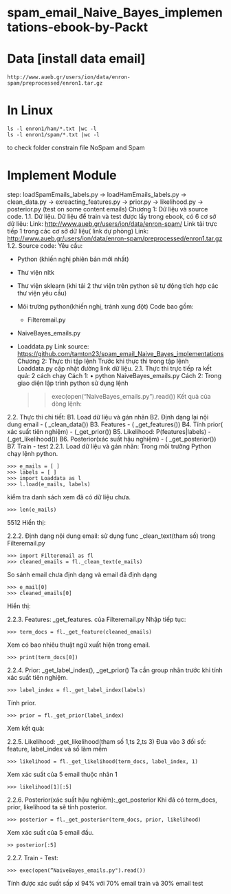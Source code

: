 # spam_email_Naive_Bayes_implementations-ebook-by-Packt
# Data  [install data email] 
    http://www.aueb.gr/users/ion/data/enron-spam/preprocessed/enron1.tar.gz
# In Linux

    ls -l enron1/ham/*.txt |wc -l 
    ls -l enron1/spam/*.txt |wc -l 
to check folder constrain file NoSpam and Spam
# Implement Module
step: loadSpamEmails_labels.py -> loadHamEmails_labels.py -> clean_data.py -> exreacting_features.py -> prior.py -> likelihood.py -> posterior.py (test on some content emails)
Chương 1: Dữ liệu và source code.
1.1. Dữ liệu.
Dữ liệu để train và test được lấy trong ebook, có 6 cơ sở dữ liệu:
Link: http://www.aueb.gr/users/ion/data/enron-spam/
Link tải trực tiếp 1 trong các cơ sở dữ liệu( link dự phòng)
Link: http://www.aueb.gr/users/ion/data/enron-spam/preprocessed/enron1.tar.gz
1.2. Source code:
Yêu cầu:
+ Python (khiến nghị phiên bản mới nhất)
+ Thư viện nltk
+ Thư viện sklearn (khi tải 2 thư viện trên python sẽ tự động tích hợp các thư viện yêu cầu)
+ Môi trường python(khiến nghị, tránh xung đột)
Code bao gồm: 
	+ Filteremail.py
+ NaiveBayes_emails.py
+ Loaddata.py
Link source: https://github.com/tamton23/spam_email_Naive_Bayes_implementations
Chương 2: Thực thi tập lệnh
Trước khi thực thi trong tập lệnh Loaddata.py cập nhật đường link dữ liệu.
2.1. Thực thi trực tiếp ra kết quả: 2 cách chạy 
Cách 1:
    • python NaiveBayes_emails.py
Cách 2: Trong giao diện lập trình python sử dụng lệnh

	>> exec(open(“NaiveBayes_emails.py”).read())
Kết quả của dòng lệnh:

2.2. Thực thi chi tiết:
 B1. Load dữ liệu và gán nhãn
 B2. Định dạng lại nội dung email - ( _clean_data())
 B3. Features - ( _get_features())
 B4. Tính prior( xác suất tiên nghiệm) - (_get_prior())
 B5. Likelihood: P(features|labels) - (_get_likelihood())
 B6. Posterior(xác suất hậu nghiệm) - ( _get_posterior())
 B7. Train - test
2.2.1. Load dữ liệu và gán nhãn:
Trong môi trường Python chạy lệnh python.

	>>> e_mails = [ ]
	>>> labels = [ ]
	>>> import Loaddata as l
	>>> l.load(e_mails, labels)
kiểm tra danh sách xem đã có dữ liệu chưa.

	>>> len(e_mails)
5512
Hiển thị: 

2.2.2. Định dạng nội dung email: sử dụng func _clean_text(tham số) trong Filteremail.py

	>>> import Filteremail as fl
	>>> cleaned_emails = fl._clean_text(e_mails)
So sánh email chưa định dạng và email đã định dạng

	>>> e_mail[0]
	>>> cleaned_emails[0]
Hiển thị: 


2.2.3. Features: _get_features. của Filteremail.py
Nhập tiếp tục: 

	>>> term_docs = fl._get_feature(cleaned_emails)
Xem có bao nhiêu thuật ngữ xuất hiện trong email.

	>>> print(term_docs[0])
2.2.4. Prior: _get_label_index(), _get_prior()
Ta cần group nhãn trước khi tính xác suất tiên nghiệm.

	>>> label_index = fl._get_label_index(labels)
Tính prior.

	>>> prior = fl._get_prior(label_index)
Xem kết quả:

2.2.5. Likelihood: _get_likelihood(tham số 1,ts 2,ts 3)
Đưa vào 3 đối số: feature, label_index và số làm mềm 

	>>> likelihood = fl._get_likelihood(term_docs, label_index, 1)
Xem xác suất của 5 email thuộc nhãn 1

	>>> likelihood[1][:5]

2.2.6. Posterior(xác suất hậu nghiệm):_get_posterior
Khi đã có term_docs, prior, likelihood ta sẽ tính posterior.

	>>> posterior = fl._get_posterior(term_docs, prior, likelihood)
Xem xác suất của 5 email đầu.

	>> posterior[:5]
2.2.7. Train - Test:

	>>> exec(open(“NaiveBayes_emails.py").read())
Tính được xác suất sấp xỉ 94% với 70% email train và 30% email test

